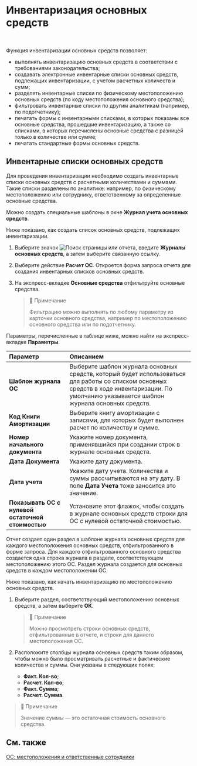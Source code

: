 # Инвентаризация основных средств

​				 

Функция инвентаризации основных средств позволяет: 

- выполнять инвентаризацию основных средств в соответствии с требованиями законодательства;
- создавать электронные инвентарные списки основных средств, подлежащих инвентаризации, с учетом расчетных количеств и сумм;
- разделять инвентарные списки по физическому местоположению основных средств (по коду местоположения основного средства);
- фильтровать инвентарные списки по другим аналитикам (например, по подотчетнику);
- печатать формы с инвентарными списками, в которых показаны все основные средства, прошедшие инвентаризацию, а также со списками, в которых перечислены основные средства с разницей только в количестве или сумме;
- печатать стандартные формы основных средств.

 

## Инвентарные списки основных средств

Для проведения инвентаризации необходимо создать инвентарные списки основных средств с расчетными количествами и суммами. Такие списки разделены по аналитике: например, по физическому местоположению или сотруднику, ответственному за определенные основные средства.

Можно создать специальные шаблоны в окне **Журнал учета основных средств**. 

Ниже показано, как создать список основных средств, подлежащих инвентаризации.

1. Выберите значок ![Поиск страницы или отчета](https://github.com/DianaMalina/dynamics365smb-docs/blob/live/business-central/LocalFunctionality/Russia/1.png), введите **Журналы основных средств**, а затем выберите связанную ссылку.

2. Выберите действие **Расчет ОС**. Откроется форма запроса отчета для создания инвентарных списков основных средств.

3. На экспресс-вкладке **Основные средства** отфильтруйте основные средства.

   

   > :speech_balloon: Примечание
   >
   > Фильтрацию можно выполнять по любому параметру из карточки основного средства, например по местоположению основного средства или по подотчетнику.

 

Параметры, перечисленные в таблице ниже, можно найти на экспресс-вкладке **Параметры**.

 

| Параметр                                          | Описанием                                                    |
| :------------------------------------------------ | :----------------------------------------------------------- |
| **Шаблон журнала ОС**                             | Выберите шаблон журнала основных средств, который будет использоваться для работы со списком основных средств в ходе инвентаризации. По умолчанию указывается шаблон журнала основных средств. |
| **Код Книги Амортизации**                         | Выберите книгу амортизации с записями, для которых будет выполнен расчет по количеству и сумме. |
| **Номер начального документа**                    | Укажите номер документа, применявшийся при создании строк в журнале основных средств. |
| **Дата Документа**                                | Укажите дату документа.                                      |
| **Дата учета**                                    | Укажите дату учета. Количества и суммы рассчитываются на эту дату. В поле **Дата Учета** тоже заносится это значение. |
| **Показывать ОС с нулевой остаточной стоимостью** | Установите этот флажок, чтобы создать в журнале основных средств строки для ОС с нулевой остаточной стоимостью. |

Отчет создает один раздел в шаблоне журнала основных средств для каждого местоположения основных средств, отфильтрованного в форме запроса. Для каждого отфильтрованного основного средства создается одна строка журнала в разделе, соответствующем местоположению этого ОС. Раздел журнала создается для основных средств в каждом местоположении ОС. 

Ниже показано, как начать инвентаризацию по местоположению основных средств. 

1. Выберите раздел, соответствующий местоположению основных средств, а затем выберите **ОК**.

   > :speech_balloon: Примечание
   >
   > Можно просмотреть строки основных средств, отфильтрованные в отчете, и строки для данного местоположения ОС.

2. Расположите столбцы журнала основных средств таким образом, чтобы можно было просматривать расчетные и фактические количества и суммы. Они указаны в следующих полях:

   - **Факт. Кол-во**;
   - **Расчет. Кол-во**;
   - **Факт. Сумма**;
   - **Расчет. Сумма**.

 

> :speech_balloon: Примечание
>
> Значение суммы — это остаточная стоимость основного средства.

 

 

## См. также

[ОС: местоположения и ответственные сотрудники](https://github.com/DianaMalina/dynamics365smb-docs/blob/live/business-central/LocalFunctionality/Russia/fixed-asset-locations-and-employees.md)
